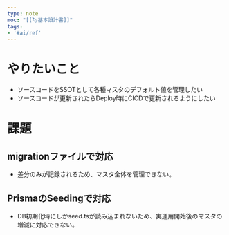 ```yaml
---
type: note
moc: "[[🏷️基本設計書]]"
tags:
- '#ai/ref'
---
```

# やりたいこと
- ソースコードをSSOTとして各種マスタのデフォルト値を管理したい
- ソースコードが更新されたらDeploy時にCICDで更新されるようにしたい
# 課題
## migrationファイルで対応
- 差分のみが記録されるため、マスタ全体を管理できない。
## PrismaのSeedingで対応
- DB初期化時にしかseed.tsが読み込まれないため、実運用開始後のマスタの増減に対応できない。
